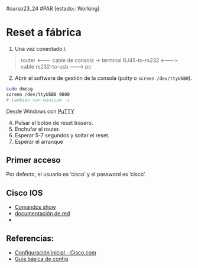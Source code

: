 #curso23_24 #PAR [estado:: Working] 

# Reset a fábrica

1. Una vez conectado \
> router <--- cable de consola -> terminal RJ45-to-rs232 <---> cable rs232-to-usb ---> pc

2. Abrir el software de gestión de la consola (putty o `screen /dev/ttyUSB0`).
```bash
sudo dmesg
screen /dev/ttyUSB0 9600
# también con minicom -s
```

Desde Windows con [PuTTY](https://teklager.se/en/knowledge-base/serial-connection-putty-windows/)

    
4. Pulsar el botón de reset trasero.
5. Enchufar el router.
6. Esperar 5-7 segundos y soltar el reset.
7. Esperar el arranque

## Primer acceso

Por defecto, el usuario es ‘cisco’ y el password es ‘cisco’.


## Cisco IOS
+ [Comandos show](https://www.solvetic.com/tutoriales/article/170-comandos-cisco-show/)
+ [documentación de red](https://ccnadesdecero.es/documentacion-red/)
+ 

## Referencias:
+ [Configuración inicial - Cisco.com](https://www.cisco.com/c/en/us/td/docs/routers/access/800/hardware/installation/guide/800HIG/initalconfig.html)
+ [Guia básica de config](https://www.cisco.com/c/en/us/td/docs/routers/access/800/software/configuration/guide/SCG800Guide/SCG800_Guide_BookMap_chapter_010.pdf)